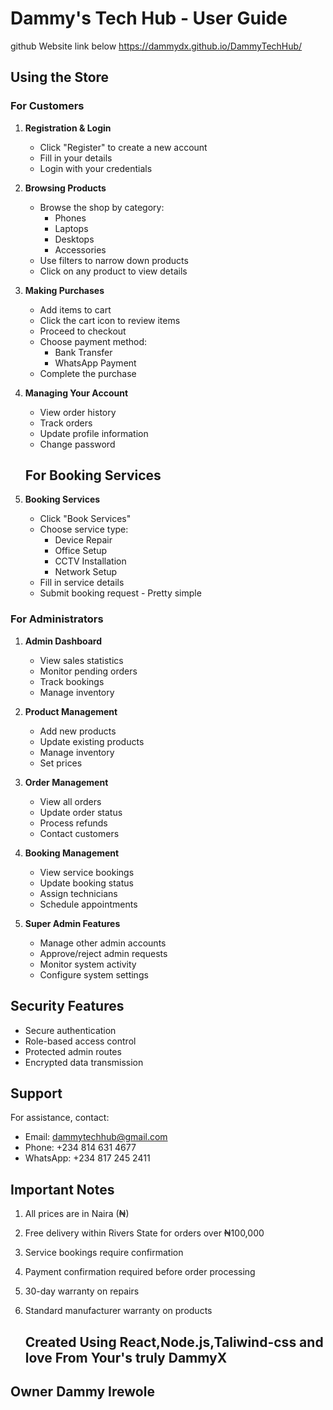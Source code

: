# Dammy's Tech Hub - User Guide

github Website link below 
https://dammydx.github.io/DammyTechHub/

## Using the Store

### For Customers

1. **Registration & Login**
   - Click "Register" to create a new account
   - Fill in your details
   - Login with your credentials

2. **Browsing Products**
   - Browse the shop by category:
     - Phones
     - Laptops
     - Desktops
     - Accessories
   - Use filters to narrow down products
   - Click on any product to view details

3. **Making Purchases**
   - Add items to cart
   - Click the cart icon to review items
   - Proceed to checkout
   - Choose payment method:
     - Bank Transfer
     - WhatsApp Payment
   - Complete the purchase

4. **Managing Your Account**
   - View order history
   - Track orders
   - Update profile information
   - Change password

   ## For Booking Services
   
1. **Booking Services**
   - Click "Book Services"
   - Choose service type:
     - Device Repair
     - Office Setup
     - CCTV Installation
     - Network Setup
   - Fill in service details
   - Submit booking request - Pretty simple


### For Administrators

1. **Admin Dashboard**
   - View sales statistics
   - Monitor pending orders
   - Track bookings
   - Manage inventory

2. **Product Management**
   - Add new products
   - Update existing products
   - Manage inventory
   - Set prices

3. **Order Management**
   - View all orders
   - Update order status
   - Process refunds
   - Contact customers

4. **Booking Management**
   - View service bookings
   - Update booking status
   - Assign technicians
   - Schedule appointments

5. **Super Admin Features**
   - Manage other admin accounts
   - Approve/reject admin requests
   - Monitor system activity
   - Configure system settings

## Security Features

- Secure authentication
- Role-based access control
- Protected admin routes
- Encrypted data transmission

## Support

For assistance, contact:
- Email: dammytechhub@gmail.com
- Phone: +234 814 631 4677
- WhatsApp: +234 817 245 2411

## Important Notes

1. All prices are in Naira (₦)
2. Free delivery within Rivers State for orders over ₦100,000
3. Service bookings require confirmation
4. Payment confirmation required before order processing
5. 30-day warranty on repairs
6. Standard manufacturer warranty on products

   ## Created Using React,Node.js,Taliwind-css and love From Your's truly DammyX
## Owner Dammy Irewole
